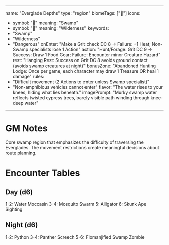 
---
name: "Everglade Depths"
type: "region"
biomeTags: ["🐊"]
icons:
  - symbol: "🐊"
    meaning: "Swamp"
  - symbol: "🌳"
    meaning: "Wilderness"
keywords:
  - "Swamp"
  - "Wilderness"
  - "Dangerous"
onEnter: "Make a Grit check DC 8 → Failure: +1 Heat; Non-Swamp specialists lose 1 Action"
action: "Hunt/Forage: Grit DC 9 → Success: Draw 1 Food Gear; Failure: Encounter minor Creature Hazard"
rest: "Hanging Rest: Success on Grit DC 8 avoids ground contact (avoids swamp creatures at night)"
bonusZone: "Abandoned Hunting Lodge: Once per game, each character may draw 1 Treasure OR heal 1 damage"
rules:
  - "Difficult movement (2 Actions to enter unless Swamp specialist)"
  - "Non-amphibious vehicles cannot enter"
flavor: "The water rises to your knees, hiding what lies beneath."
imagePrompt: "Murky swamp water reflects twisted cypress trees, barely visible path winding through knee-deep water"
---

# GM Notes

Core swamp region that emphasizes the difficulty of traversing the Everglades. The movement restrictions create meaningful decisions about route planning.

# Encounter Tables

## Day (d6)
1-2: Water Moccasin
3-4: Mosquito Swarm
5: Alligator
6: Skunk Ape Sighting

## Night (d6)
1-2: Python
3-4: Panther Screech
5-6: Flomanjified Swamp Zombie
